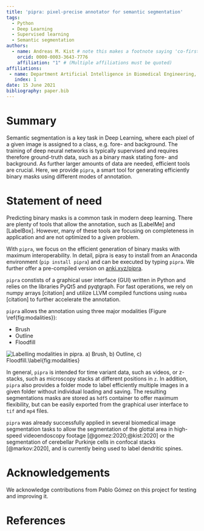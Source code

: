 ```yaml
---
title: 'pipra: pixel-precise annotator for semantic segmentation'
tags:
  - Python
  - Deep Learning
  - Supervised learning
  - Semantic segmentation
authors:
  - name: Andreas M. Kist # note this makes a footnote saying 'co-first author'
    orcid: 0000-0003-3643-7776
    affiliation: "1" # (Multiple affiliations must be quoted)
affiliations:
 - name: Department Artificial Intelligence in Biomedical Engineering, Friedrich-Alexander-University, Erlangen-Nürnberg
   index: 1
date: 15 June 2021
bibliography: paper.bib
---
```


# Summary

Semantic segmentation is a key task in Deep Learning, where each pixel of 
a given image is assigned to a class, e.g. fore- and background. The training of deep 
neural networks is typically supervised and requires therefore ground-truth data,
such as a binary mask stating fore- and background. As further larger amounts of
data are needed, efficient tools are crucial. Here, we provide `pipra`,
a smart tool for generating efficiently binary masks using different modes of 
annotation. 

# Statement of need

Predicting binary masks is a common task in modern deep learning. There are plenty
of tools that allow the annotation, such as [LabelMe] and [LabelBox].
However, many of these tools are focusing on completeness in application and
are not optimized to a given problem. 

With `pipra`, we focus on the efficient generation of binary masks with 
maximum interoperability. In detail, pipra is easy to install from an Anaconda
environment (`pip install pipra`) and can be executed by typing `pipra`. 
We further offer a pre-compiled version on [anki.xyz/pipra](https://www.anki.xyz/pipra).

`pipra` constists of a graphical user interface (GUI) written in Python and relies
on the libraries PyQt5 and pyqtgraph. For fast operations, we rely on numpy arrays [citation] and
utilize LLVM compiled functions using `numba` [citation] to further accelerate the annotation.

`pipra` allows the annotation using three major modalities (Figure \ref{fig:modalities}): 

  - Brush
  - Outline
  - Floodfill

![Labelling modalities in pipra. a) Brush, b) Outline, c) Floodfill.\label{fig:modalities}](modalities.png)

In general, `pipra` is intended for time variant data, such as videos, or z-stacks, such as
microscopy stacks at different positions in `z`. In addition, `pipra` also provides a folder mode
to label efficiently multiple images in a given folder without individual loading and saving.
The resulting segmentations masks are stored as `hdf5` container to offer maximum flexibility,
but can be easily exported from the graphical user interface to `tif` and `mp4` files.

`pipra` was already successfully applied in several biomedical image segmentation tasks to allow
the segmentation of the glottal area in high-speed videoendoscopy footage [@gomez:2020;@kist:2020]
or the segmentation of cerebellar Purkinje cells in confocal stacks [@markov:2020],
and is currently being used to label dendritic spines.

# Acknowledgements

We acknowledge contributions from Pablo Gómez on this project for testing and improving it.

# References

